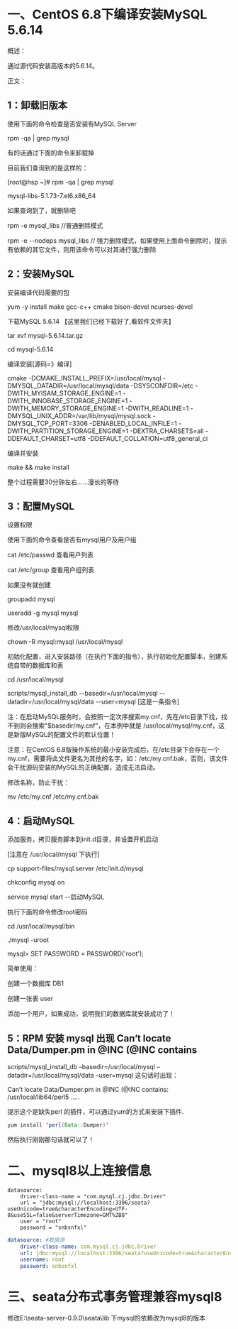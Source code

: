 # 一、CentOS 6.8下编译安装MySQL 5.6.14

 

概述：

通过源代码安装高版本的5.6.14。

 

正文：

## 1：卸载旧版本

 

使用下面的命令检查是否安装有MySQL Server

 

rpm -qa | grep mysql

有的话通过下面的命令来卸载掉

目前我们查询到的是这样的：

[root@hsp ~]# rpm -qa | grep mysql

mysql-libs-5.1.73-7.el6.x86_64

如果查询到了，就删除吧

 

rpm -e mysql_libs  //普通删除模式

rpm -e --nodeps mysql_libs  // 强力删除模式，如果使用上面命令删除时，提示有依赖的其它文件，则用该命令可以对其进行强力删除

## 2：安装MySQL

 

安装编译代码需要的包

 

yum -y install make gcc-c++ cmake bison-devel  ncurses-devel

下载MySQL 5.6.14 【这里我们已经下载好了,看软件文件夹】

 

tar xvf mysql-5.6.14.tar.gz

cd mysql-5.6.14

编译安装[源码=》编译]

 

cmake -DCMAKE_INSTALL_PREFIX=/usr/local/mysql -DMYSQL_DATADIR=/usr/local/mysql/data -DSYSCONFDIR=/etc -DWITH_MYISAM_STORAGE_ENGINE=1 -DWITH_INNOBASE_STORAGE_ENGINE=1 -DWITH_MEMORY_STORAGE_ENGINE=1 -DWITH_READLINE=1 -DMYSQL_UNIX_ADDR=/var/lib/mysql/mysql.sock -DMYSQL_TCP_PORT=3306 -DENABLED_LOCAL_INFILE=1 -DWITH_PARTITION_STORAGE_ENGINE=1 -DEXTRA_CHARSETS=all -DDEFAULT_CHARSET=utf8 -DDEFAULT_COLLATION=utf8_general_ci

 

编译并安装

make && make install

 

整个过程需要30分钟左右……漫长的等待

 

## 3：配置MySQL

 

设置权限

 

使用下面的命令查看是否有mysql用户及用户组

 

cat /etc/passwd 查看用户列表

cat /etc/group  查看用户组列表

如果没有就创建

 

groupadd mysql

useradd -g mysql mysql

修改/usr/local/mysql权限

chown -R mysql:mysql /usr/local/mysql

 

初始化配置，进入安装路径（在执行下面的指令），执行初始化配置脚本，创建系统自带的数据库和表

cd /usr/local/mysql

scripts/mysql_install_db --basedir=/usr/local/mysql --datadir=/usr/local/mysql/data --user=mysql   [这是一条指令]

注：在启动MySQL服务时，会按照一定次序搜索my.cnf，先在/etc目录下找，找不到则会搜索"$basedir/my.cnf"，在本例中就是 /usr/local/mysql/my.cnf，这是新版MySQL的配置文件的默认位置！

 

注意：在CentOS 6.8版操作系统的最小安装完成后，在/etc目录下会存在一个my.cnf，需要将此文件更名为其他的名字，如：/etc/my.cnf.bak，否则，该文件会干扰源码安装的MySQL的正确配置，造成无法启动。

修改名称，防止干扰：

mv /etc/my.cnf /etc/my.cnf.bak

 

## 4：启动MySQL

添加服务，拷贝服务脚本到init.d目录，并设置开机启动 

[注意在 /usr/local/mysql 下执行]

cp support-files/mysql.server /etc/init.d/mysql

chkconfig mysql on

service mysql start  --启动MySQL

 

执行下面的命令修改root密码

cd /usr/local/mysql/bin

./mysql -uroot  

mysql> SET PASSWORD = PASSWORD('root');

 

简单使用：

创建一个数据库 DB1

创建一张表 user

添加一个用户，如果成功，说明我们的数据库就安装成功了！

 

## 5：RPM 安装 mysql 出现 Can‘t locate Data/Dumper.pm in @INC (@INC contains


scripts/mysql_install_db –basedir=/usr/local/mysql –datadir=/usr/local/mysql/data –user=mysql
这句话时出现：

Can’t locate Data/Dumper.pm in @INC (@INC contains: /usr/local/lib64/perl5 …..

提示这个是缺失perl 的插件，可以通过yum的方式来安装下插件.

```java
yum install 'perl(Data::Dumper)'
```

然后执行刚刚那句话就可以了！

# 

# 二、mysql8以上连接信息

```properties
datasource:
  	driver-class-name = "com.mysql.cj.jdbc.Driver"
    url = "jdbc:mysql://localhost:3306/seata?useUnicode=true&characterEncoding=UTF-8&useSSL=false&serverTimezone=GMT%2B8"
    user = "root"
    password = "snbsnfxl"
```

```yml
datasource: #数据源
    driver-class-name: com.mysql.cj.jdbc.Driver
    url: jdbc:mysql://localhost:3306/seata?useUnicode=true&characterEncoding=UTF-8&useSSL=false&serverTimezone=GMT%2B8
    username: root
    password: snbsnfxl
```



# 三、seata分布式事务管理兼容mysql8

修改E:\seata-server-0.9.0\seata\lib 下mysql的依赖改为mysql8的版本
